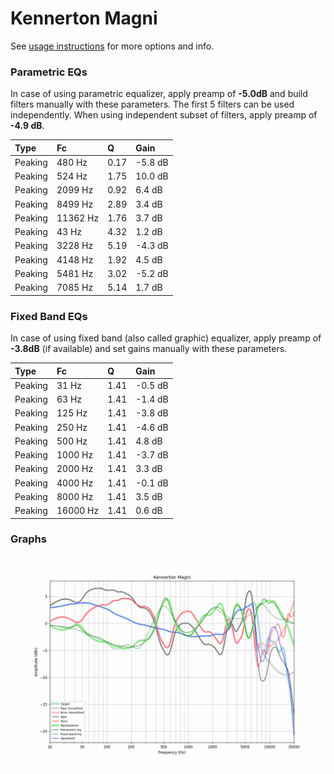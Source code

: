 # Kennerton Magni
See [usage instructions](https://github.com/jaakkopasanen/AutoEq#usage) for more options and info.

### Parametric EQs
In case of using parametric equalizer, apply preamp of **-5.0dB** and build filters manually
with these parameters. The first 5 filters can be used independently.
When using independent subset of filters, apply preamp of **-4.9 dB**.

| Type    | Fc       |    Q | Gain    |
|:--------|:---------|:-----|:--------|
| Peaking | 480 Hz   | 0.17 | -5.8 dB |
| Peaking | 524 Hz   | 1.75 | 10.0 dB |
| Peaking | 2099 Hz  | 0.92 | 6.4 dB  |
| Peaking | 8499 Hz  | 2.89 | 3.4 dB  |
| Peaking | 11362 Hz | 1.76 | 3.7 dB  |
| Peaking | 43 Hz    | 4.32 | 1.2 dB  |
| Peaking | 3228 Hz  | 5.19 | -4.3 dB |
| Peaking | 4148 Hz  | 1.92 | 4.5 dB  |
| Peaking | 5481 Hz  | 3.02 | -5.2 dB |
| Peaking | 7085 Hz  | 5.14 | 1.7 dB  |

### Fixed Band EQs
In case of using fixed band (also called graphic) equalizer, apply preamp of **-3.8dB**
(if available) and set gains manually with these parameters.

| Type    | Fc       |    Q | Gain    |
|:--------|:---------|:-----|:--------|
| Peaking | 31 Hz    | 1.41 | -0.5 dB |
| Peaking | 63 Hz    | 1.41 | -1.4 dB |
| Peaking | 125 Hz   | 1.41 | -3.8 dB |
| Peaking | 250 Hz   | 1.41 | -4.6 dB |
| Peaking | 500 Hz   | 1.41 | 4.8 dB  |
| Peaking | 1000 Hz  | 1.41 | -3.7 dB |
| Peaking | 2000 Hz  | 1.41 | 3.3 dB  |
| Peaking | 4000 Hz  | 1.41 | -0.1 dB |
| Peaking | 8000 Hz  | 1.41 | 3.5 dB  |
| Peaking | 16000 Hz | 1.41 | 0.6 dB  |

### Graphs
![](./Kennerton%20Magni.png)
